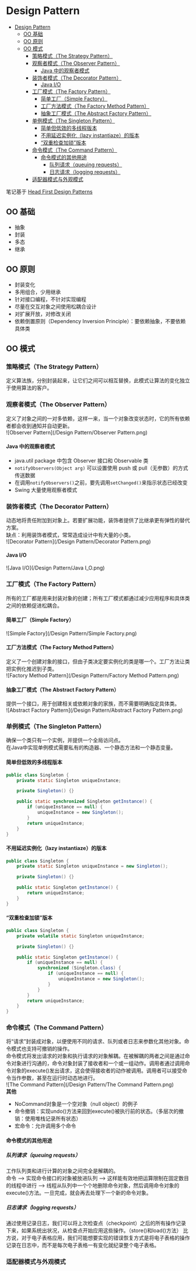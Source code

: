 # Design Pattern

* [Design Pattern](#design-pattern)
  * [OO 基础](#oo-%E5%9F%BA%E7%A1%80)
  * [OO 原则](#oo-%E5%8E%9F%E5%88%99)
  * [OO 模式](#oo-%E6%A8%A1%E5%BC%8F)
	* [策略模式（The Strategy Pattern）](#%E7%AD%96%E7%95%A5%E6%A8%A1%E5%BC%8Fthe-strategy-pattern)
	* [观察者模式（The Observer Pattern）](#%E8%A7%82%E5%AF%9F%E8%80%85%E6%A8%A1%E5%BC%8Fthe-observer-pattern)
	  * [Java 中的观察者模式](#java-%E4%B8%AD%E7%9A%84%E8%A7%82%E5%AF%9F%E8%80%85%E6%A8%A1%E5%BC%8F)
	* [装饰者模式（The Decorator Pattern）](#%E8%A3%85%E9%A5%B0%E8%80%85%E6%A8%A1%E5%BC%8Fthe-decorator-pattern)
	  * [Java I/O](#java-io)
	* [工厂模式（The Factory Pattern）](#%E5%B7%A5%E5%8E%82%E6%A8%A1%E5%BC%8Fthe-factory-pattern)
	  * [简单工厂（Simple Factory）](#%E7%AE%80%E5%8D%95%E5%B7%A5%E5%8E%82simple-factory)
	  * [工厂方法模式（The Factory Method Pattern）](#%E5%B7%A5%E5%8E%82%E6%96%B9%E6%B3%95%E6%A8%A1%E5%BC%8Fthe-factory-method-pattern)
	  * [抽象工厂模式（The Abstract Factory Pattern）](#%E6%8A%BD%E8%B1%A1%E5%B7%A5%E5%8E%82%E6%A8%A1%E5%BC%8Fthe-abstract-factory-pattern)
	* [单例模式（The Singleton Pattern）](#%E5%8D%95%E4%BE%8B%E6%A8%A1%E5%BC%8Fthe-singleton-pattern)
	  * [简单但低效的多线程版本](#%E7%AE%80%E5%8D%95%E4%BD%86%E4%BD%8E%E6%95%88%E7%9A%84%E5%A4%9A%E7%BA%BF%E7%A8%8B%E7%89%88%E6%9C%AC)
	  * [不用延迟实例化（lazy instantiaze）的版本](#%E4%B8%8D%E7%94%A8%E5%BB%B6%E8%BF%9F%E5%AE%9E%E4%BE%8B%E5%8C%96lazy-instantiaze%E7%9A%84%E7%89%88%E6%9C%AC)
	  * [“双重检查加锁”版本](#%E5%8F%8C%E9%87%8D%E6%A3%80%E6%9F%A5%E5%8A%A0%E9%94%81%E7%89%88%E6%9C%AC)
	* [命令模式（The Command Pattern）](#%E5%91%BD%E4%BB%A4%E6%A8%A1%E5%BC%8Fthe-command-pattern)
	  * [命令模式的其他用途](#%E5%91%BD%E4%BB%A4%E6%A8%A1%E5%BC%8F%E7%9A%84%E5%85%B6%E4%BB%96%E7%94%A8%E9%80%94)
		* [队列请求（queuing requests）](#%E9%98%9F%E5%88%97%E8%AF%B7%E6%B1%82queuing-requests)
		* [日志请求（logging requests）](#%E6%97%A5%E5%BF%97%E8%AF%B7%E6%B1%82logging-requests)
	* [适配器模式与外观模式](#%E9%80%82%E9%85%8D%E5%99%A8%E6%A8%A1%E5%BC%8F%E4%B8%8E%E5%A4%96%E8%A7%82%E6%A8%A1%E5%BC%8F)


笔记基于 [Head First Design Patterns](http://www.headfirstlabs.com/books/hfdp/)

## OO 基础
- 抽象
- 封装
- 多态
- 继承

## OO 原则
- 封装变化
- 多用组合，少用继承
- 针对接口编程，不针对实现编程
- 尽量在交互对象之间使用松耦合设计
- 对扩展开放，对修改关闭
- 依赖倒置原则（Dependency Inversion Principle）：要依赖抽象，不要依赖具体类

## OO 模式
### 策略模式（The Strategy Pattern）
定义算法族，分别封装起来，让它们之间可以相互替换，此模式让算法的变化独立于使用算法的客户。

### 观察者模式（The Observer Pattern）
定义了对象之间的一对多依赖，这样一来，当一个对象改变状态时，它的所有依赖者都会收到通知并自动更新。<br>
![Observer Pattern](/Design Pattern/Observer Pattern.png)
#### Java 中的观察者模式
- java.util package 中包含 Observer 接口和 Observable 类
- `notifyObservers(Object arg)` 可以设置使用 push 或 pull（无参数）的方式传送数据
- 在调用`notifyObservers()`之前，要先调用`setChanged()`来指示状态已经改变
- Swing 大量使用观察者模式

### 装饰者模式（The Decorator Pattern）
动态地将责任附加到对象上。若要扩展功能，装饰者提供了比继承更有弹性的替代方案。<br>
缺点：利用装饰者模式，常常造成设计中有大量的小类。<br>
![Decorator Pattern](/Design Pattern/Decorator Pattern.png)
#### Java I/O
![Java I/O](/Design Pattern/Java I_O.png)

### 工厂模式（The Factory Pattern）
所有的工厂都是用来封装对象的创建；所有工厂模式都通过减少应用程序和具体类之间的依赖促进松耦合。
#### 简单工厂（Simple Factory）
![Simple Factory](/Design Pattern/Simple Factory.png)
#### 工厂方法模式（The Factory Method Pattern）
定义了一个创建对象的接口，但由子类决定要实例化的类是哪一个。工厂方法让类把实例化推迟到子类。<br>
![Factory Method Pattern](/Design Pattern/Factory Method Pattern.png)
#### 抽象工厂模式（The Abstract Factory Pattern）
提供一个接口，用于创建相关或依赖对象的家族，而不需要明确指定具体类。<br>
![Abstract Factory Pattern](/Design Pattern/Abstract Factory Pattern.png)

### 单例模式（The Singleton Pattern）
确保一个类只有一个实例，并提供一个全局访问点。<br>
在Java中实现单例模式需要私有的构造器、一个静态方法和一个静态变量。
#### 简单但低效的多线程版本
``` java
public class Singleton {
	private static Singleton uniqueInstance;

	private Singleton() {}

	public static synchronized Singleton getInstance() {
		if (uniqueInstance == null) {
			uniqueInstance = new Singleton();
		}
		return uniqueInstance;
	}
}
```
#### 不用延迟实例化（lazy instantiaze）的版本
``` java
public class Singleton {
	private static Singleton uniqueInstance = new Singleton();

	private Singleton() {}

	public static Singleton getInstance() {
		return uniqueInstance;
	}
}
```
#### “双重检查加锁”版本
``` java
public class Singleton {
	private volatile static Singleton uniqueInstance;

	private Singleton() {}

	public static Singleton getInstance() {
		if (uniqueInstance == null) {
			synchronized (Singleton.class) {
				if (uniqueInstance == null) {
					uniqueInstance = new Singleton();
				}
			}
		}
		return uniqueInstance;
	}
}
```

### 命令模式（The Command Pattern）
将“请求”封装成对象，以便使用不同的请求、队列或者日志来参数化其他对象。命令模式也支持可撤销的操作。<br>
命令模式将发出请求的对象和执行请求的对象解耦。在被解耦的两者之间是通过命令对象进行沟通的，命令对象封装了接收者和一个或一组动作。调用者通过调用命令对象的execute()发出请求，这会使得接收者的动作被调用。调用者可以接受命令当作参数，甚至在运行时动态地进行。<br>
![The Command Pattern](/Design Pattern/The Command Pattern.png) <br>
**其他**
- NoCommand对象是一个空对象（null object）的例子
- 命令撤销：实现undo()方法来回到execute()被执行前的状态。（多层次的撤销：使用堆栈记录所有状态）
- 宏命令：允许调用多个命令

#### 命令模式的其他用途
##### 队列请求（queuing requests）
工作队列类和进行计算的对象之间完全是解耦的。<br>
命令 --> 实现命令接口的对象被放进队列 --> 这样能有效地把运算限制在固定数目的线程中进行 --> 线程从队列中一个个地删除命令对象，然后调用命令对象的execute()方法。一旦完成，就会再去处理下一个新的命令对象。
##### 日志请求（logging requests）
通过使用记录日志，我们可以将上次检查点（checkpoint）之后的所有操作记录下来，如果系统出状况，从检查点开始应用这些操作。（store()和load()方法）
比方说，对于电子表格应用，我们可能想要实现的错误恢复方式是将电子表格的操作记录在日志中，而不是每次电子表格一有变化就纪录整个电子表格。

### 适配器模式与外观模式
